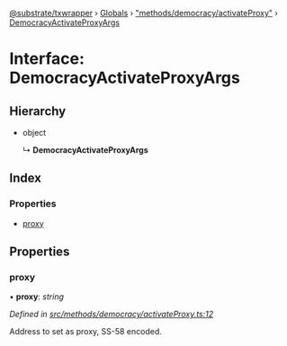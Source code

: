 [@substrate/txwrapper](../README.md) › [Globals](../globals.md) › ["methods/democracy/activateProxy"](../modules/_methods_democracy_activateproxy_.md) › [DemocracyActivateProxyArgs](_methods_democracy_activateproxy_.democracyactivateproxyargs.md)

# Interface: DemocracyActivateProxyArgs

## Hierarchy

* object

  ↳ **DemocracyActivateProxyArgs**

## Index

### Properties

* [proxy](_methods_democracy_activateproxy_.democracyactivateproxyargs.md#proxy)

## Properties

###  proxy

• **proxy**: *string*

*Defined in [src/methods/democracy/activateProxy.ts:12](https://github.com/paritytech/txwrapper/blob/32e6680/src/methods/democracy/activateProxy.ts#L12)*

Address to set as proxy, SS-58 encoded.
